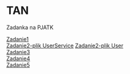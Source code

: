 # TAN
Zadanka na PJATK

[Zadanie1](https://github.com/wiktorowczarek/TAN/blob/main/Zadanie1/Zadanie1.cs) <br>
[Zadanie2-plik UserService](https://github.com/wiktorowczarek/TAN/blob/main/Zadanie2/LegacyApp/UserService.cs)
[Zadanie2-plik User](https://github.com/wiktorowczarek/TAN/blob/main/Zadanie2/LegacyApp/User.cs) <br>
[Zadanie3](https://github.com/wiktorowczarek/TAN/tree/main/Zadanie3) <br>
[Zadanie4](https://github.com/wiktorowczarek/TAN/tree/main/Zadanie4/WpfExample) <br>
[Zadanie5](https://github.com/wiktorowczarek/TAN/tree/main/Zadanie5/StudentsAPI)
